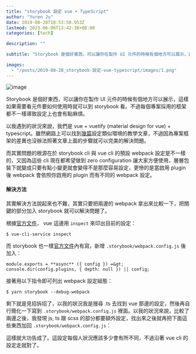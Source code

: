 ```yaml
---
title: "storybook 設定 vue + TypeScript"
author: "Yuren Ju"
date: 2019-08-28T10:53:50.953Z
lastmod: 2023-06-06T13:42:38+08:00
categories: [tech]

description: ""

subtitle: "Storybook 是個好東西，可以讓你在製作 UI 元件的時候有個地方可以展示，這樣如果需要看元件要如何使用時就可以到 storybook 看。不過每個專案採用的框架都不一樣導致設定上也會有點麻煩。"

images:
  - "/posts/2019-08-28_storybook-設定-vue-typescript/images/1.png"
---
```


![image](/posts/2019-08-28_storybook-設定-vue-typescript/images/1.png#layoutTextWidth)

Storybook 是個好東西，可以讓你在製作 UI 元件的時候有個地方可以展示，這樣如果需要看元件要如何使用時就可以到 storybook 看。不過每個專案採用的框架都不一樣導致設定上也會有點麻煩。

以我遇到的狀況來說，我們是 vue + vuetify (material design for vue) + typescript。雖然網路上可以找到[幾篇](https://medium.com/@farcaller/vue-storybook-typescript-starting-a-new-project-with-best-practices-in-mind-3fc7b3ceae4e)設定類似環境的教學文章，不過因為專案框架的差異也沒辦法照著文章上面的步驟就可以完美的解決問題。

而其實問題的根源在於 storybook cli 與 vue cli 的預設 webpack 設定是不一樣的，又因為這些 cli 現在都希望做到 zero configuration 讓大家方便使用，層層包裝下就變成只要有點小變更就會變得不是那麼容易設定，更慘的是當啟用 plugin 後 webpack 會依照你啟用的 plugin 而有不同的 webpack 設定。

#### 解決方法

其實解決方法說起來也不難，其實只要把兩邊的 webpack 拿出來比較一下，把關鍵的部分加入 storybook 就可以解決問題了。

根據[官方文件](https://cli.vuejs.org/guide/cli-service.html#vue-cli-service-inspect)， vue 這邊用 `inspect` 來印出目前的設定：
```
$ vue-cli-service inspect
```

而 storybook 也一樣[官方文件](https://storybook.js.org/docs/configurations/custom-webpack-config/#debug-the-default-webpack-config)內有寫，新增 `.storybook/webpack.config.js` 後加入：
```
module.exports = **async** ({ config }) =&gt; console.dir(config.plugins, { depth: null }) || config;
```

接著用以下指令即可列出 webpack 設定組態：
```
$ yarn storybook --debug-webpack
```

剩下就是見招拆招了，以我的狀況我是搜尋 .ts 去找到 vue 那邊的設定，然後再自行簡化一下寫到 `.storybook/webpack.config.js` 裡面。以我的狀況來說，比較了兩邊之後，我發現 js, ts 跟 scss 的部分都要額外設定，找出來之後就再把下面這些東西加回 `.storybook/webpack.config.js`：

這樣就大功告成了。這設定每個人狀況應該多少會有所不同，不過沿著 vue cli 的設定走就對了。
